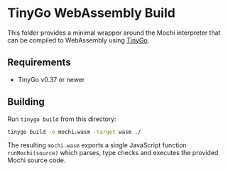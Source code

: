 # TinyGo WebAssembly Build

This folder provides a minimal wrapper around the Mochi interpreter that can be
compiled to WebAssembly using [TinyGo](https://tinygo.org/).

## Requirements

* TinyGo v0.37 or newer

## Building

Run `tinygo build` from this directory:

```bash
tinygo build -o mochi.wasm -target wasm ./
```

The resulting `mochi.wasm` exports a single JavaScript function `runMochi(source)`
which parses, type checks and executes the provided Mochi source code.
